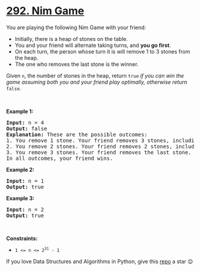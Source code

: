 # [292. Nim Game][title]

<p>You are playing the following Nim Game with your friend:</p>
<ul>
<li>Initially, there is a heap of stones on the table.</li>
<li>You and your friend will alternate taking turns, and <strong>you go first</strong>.</li>
<li>On each turn, the person whose turn it is will remove 1 to 3 stones from the heap.</li>
<li>The one who removes the last stone is the winner.</li>
</ul>
<p>Given <code>n</code>, the number of stones in the heap, return <code>true</code><em> if you can win the game assuming both you and your friend play optimally, otherwise return </em><code>false</code>.</p>
<p> </p>
<p><strong>Example 1:</strong></p>
<pre><strong>Input:</strong> n = 4
<strong>Output:</strong> false
<strong>Explanation:</strong> These are the possible outcomes:
1. You remove 1 stone. Your friend removes 3 stones, including the last stone. Your friend wins.
2. You remove 2 stones. Your friend removes 2 stones, including the last stone. Your friend wins.
3. You remove 3 stones. Your friend removes the last stone. Your friend wins.
In all outcomes, your friend wins.
</pre>
<p><strong>Example 2:</strong></p>
<pre><strong>Input:</strong> n = 1
<strong>Output:</strong> true
</pre>
<p><strong>Example 3:</strong></p>
<pre><strong>Input:</strong> n = 2
<strong>Output:</strong> true
</pre>
<p> </p>
<p><strong>Constraints:</strong></p>
<ul>
<li><code>1 &lt;= n &lt;= 2<sup>31</sup> - 1</code></li>
</ul>


If you love Data Structures and Algorithms in Python, give this [repo][me] a star :wink:

[title]: https://leetcode.com/problems/nim-game
[me]: https://github.com/bumblebee211196/awesome-python-leetcode